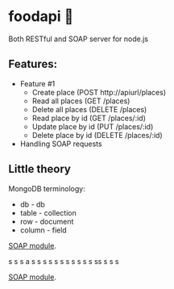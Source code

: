# foodapi :fork_and_knife:
Both RESTful and SOAP server for node.js
## Features:
* Feature #1
  * Create place (POST http://apiurl/places)
  * Read all places (GET /places)
  * Delete all places (DELETE /places)
  * Read place by id (GET /places/:id)
  * Update place by id (PUT /places/:id)
  * Delete place by id (DELETE /places/:id)
* Handling SOAP requests
## Little theory
MongoDB terminology:
* db - db
* table - collection
* row - document
* column - field

[SOAP module](https://github.com/vpulim/node-soap).

s
s
s
a
s
s
s
s
s
s
s
s
s
s
s
ss
s
s
s

[SOAP module](https://github.com/Liemrist/foodapi#features).
